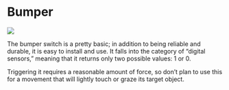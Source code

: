 # Bumper

![](https://phabricator.purduesigbots.com/file/data/kk7qmpwnn2qrve4myjbf/PHID-FILE-2nfrvybzswqtmk5l4i52/bumper_switch-300x300.jpg)

 The bumper switch is a pretty basic; in addition to being reliable and durable, it is easy to install and use. It falls into the category of “digital sensors,” meaning that it returns only two possible values: 1 or 0.

Triggering it requires a reasonable amount of force, so don’t plan to use this for a movement that will lightly touch or graze its target object.

